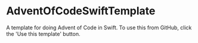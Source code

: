 # AdventOfCodeSwiftTemplate

A template for doing Advent of Code in Swift. To use this from GitHub, click the 'Use this template' button.
